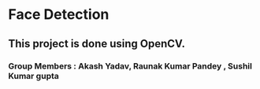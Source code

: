 # Face Detection
## This project is done using OpenCV.
### Group Members :  Akash Yadav, Raunak Kumar Pandey , Sushil Kumar gupta
